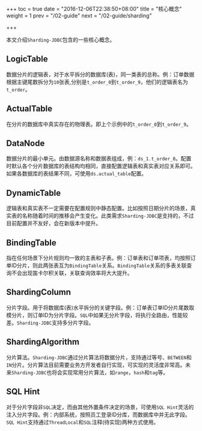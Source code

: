 +++
toc = true
date = "2016-12-06T22:38:50+08:00"
title = "核心概念"
weight = 1
prev = "/02-guide"
next = "/02-guide/sharding"

+++

本文介绍`Sharding-JDBC`包含的一些核心概念。

## LogicTable
数据分片的逻辑表，对于水平拆分的数据库(表)，同一类表的总称。例：订单数据根据主键尾数拆分为`10`张表,分别是`t_order_0`到`t_order_9`，他们的逻辑表名为`t_order`。

## ActualTable
在分片的数据库中真实存在的物理表。即上个示例中的`t_order_0`到`t_order_9`。

## DataNode
数据分片的最小单元。由数据源名称和数据表组成，例：`ds_1.t_order_0`。配置时默认各个分片数据库的表结构均相同，直接配置逻辑表和真实表对应关系即可。如果各数据库的表结果不同，可使用`ds.actual_table`配置。

## DynamicTable
逻辑表和真实表不一定需要在配置规则中静态配置。比如按照日期分片的场景，真实表的名称随着时间的推移会产生变化。此类需求`Sharding-JDBC`是支持的，不过目前配置并不友好，会在新版本中提升。

## BindingTable
指在任何场景下分片规则均一致的主表和子表。例：订单表和订单项表，均按照订单ID分片，则此两张表互为`BindingTable`关系。`BindingTable`关系的多表关联查询不会出现笛卡尔积关联，关联查询效率将大大提升。

## ShardingColumn
分片字段。用于将数据库(表)水平拆分的关键字段。例：订单表订单ID分片尾数取模分片，则订单ID为分片字段。`SQL`中如果无分片字段，将执行全路由，性能较差。`Sharding-JDBC`支持多分片字段。

## ShardingAlgorithm
分片算法。`Sharding-JDBC`通过分片算法将数据分片，支持通过等号、`BETWEEN`和`IN`分片。分片算法目前需要业务方开发者自行实现，可实现的灵活度非常高。未来`Sharding-JDBC`也将会实现常用分片算法，如`range`，`hash`和`tag`等。

## SQL Hint
对于分片字段非`SQL`决定，而由其他外置条件决定的场景，可使用`SQL Hint`灵活的注入分片字段。例：内部系统，按照员工登录ID分库，而数据库中并无此字段。`SQL Hint`支持通过`ThreadLocal`和`SQL`注释(待实现)两种方式使用。

